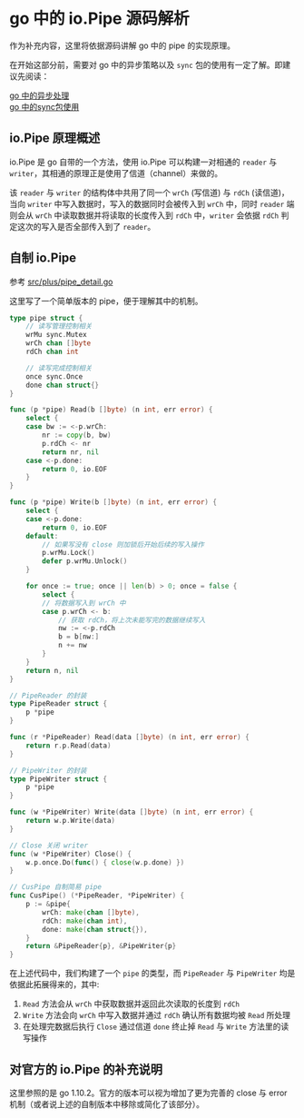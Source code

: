# go 中的 io.Pipe 源码解析
作为补充内容，这里将依据源码讲解 go 中的 pipe 的实现原理。

在开始这部分前，需要对 go 中的异步策略以及 `sync` 包的使用有一定了解。即建议先阅读： 

[go 中的异步处理](/docs/plus.async.md)  
[go 中的sync包使用](/docs/plus.sync.md)

## io.Pipe 原理概述
io.Pipe 是 go 自带的一个方法，使用 io.Pipe 可以构建一对相通的 `reader` 与 `writer`，其相通的原理正是使用了信道（channel）来做的。

该 `reader` 与 `writer` 的结构体中共用了同一个 `wrCh` (写信道) 与 `rdCh` (读信道)，当向 `writer` 中写入数据时，写入的数据同时会被传入到 `wrCh` 中，同时 `reader` 端则会从 `wrCh` 中读取数据并将读取的长度传入到 `rdCh` 中，`writer` 会依据 `rdCh` 判定这次的写入是否全部传入到了 `reader`。

## 自制 io.Pipe
参考 [src/plus/pipe_detail.go](/src/plus/pipe_detail.go)

这里写了一个简单版本的 pipe，便于理解其中的机制。

```go
type pipe struct {
	// 读写管理控制相关
	wrMu sync.Mutex
	wrCh chan []byte
	rdCh chan int

	// 读写完成控制相关
	once sync.Once
	done chan struct{}
}

func (p *pipe) Read(b []byte) (n int, err error) {
	select {
	case bw := <-p.wrCh:
		nr := copy(b, bw)
		p.rdCh <- nr
		return nr, nil
	case <-p.done:
		return 0, io.EOF
	}
}

func (p *pipe) Write(b []byte) (n int, err error) {
	select {
	case <-p.done:
		return 0, io.EOF
	default:
		// 如果写没有 close 则加锁后开始后续的写入操作
		p.wrMu.Lock()
		defer p.wrMu.Unlock()
	}

	for once := true; once || len(b) > 0; once = false {
		select {
		// 将数据写入到 wrCh 中
		case p.wrCh <- b:
			// 获取 rdCh，将上次未能写完的数据继续写入
			nw := <-p.rdCh
			b = b[nw:]
			n += nw
		}
	}
	return n, nil
}

// PipeReader 的封装
type PipeReader struct {
	p *pipe
}

func (r *PipeReader) Read(data []byte) (n int, err error) {
	return r.p.Read(data)
}

// PipeWriter 的封装
type PipeWriter struct {
	p *pipe
}

func (w *PipeWriter) Write(data []byte) (n int, err error) {
	return w.p.Write(data)
}

// Close 关闭 writer
func (w *PipeWriter) Close() {
	w.p.once.Do(func() { close(w.p.done) })
}

// CusPipe 自制简易 pipe
func CusPipe() (*PipeReader, *PipeWriter) {
	p := &pipe{
		wrCh: make(chan []byte),
		rdCh: make(chan int),
		done: make(chan struct{}),
	}
	return &PipeReader{p}, &PipeWriter{p}
}
```

在上述代码中，我们构建了一个 `pipe` 的类型，而 `PipeReader` 与 `PipeWriter` 均是依据此拓展得来的，其中:  
1. `Read` 方法会从 `wrCh` 中获取数据并返回此次读取的长度到 `rdCh`  
1. `Write` 方法会向 `wrCh` 中写入数据并通过 `rdCh` 确认所有数据均被 `Read` 所处理  
1. 在处理完数据后执行 `Close` 通过信道 `done` 终止掉 `Read` 与 `Write` 方法里的读写操作

## 对官方的 io.Pipe 的补充说明
这里参照的是 go 1.10.2。官方的版本可以视为增加了更为完善的 close 与 error 机制（或者说上述的自制版本中移除或简化了该部分）。